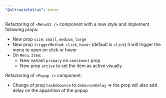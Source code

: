 ```yaml
---
"@ultraviolet/ui": minor
---
```


Refactoring of `<MenuV2 />` component with a new style and implement following props:
- New prop `size`: `small`, `medium`, `large`
- New prop `triggerMethod`: `click`, `hover` (default is `click`) it will trigger the menu to open on click or hover
- On `Menu.Item`:
    - New variant `primary` on `sentiment` prop
    - New prop `active` to set the item as active visually

Refactoring of `<Popup />` component:
- Change of prop `hasDebounce` to `debounceDelay` => the prop will also add delay on the apparition of the popup
